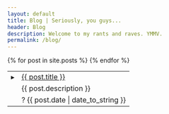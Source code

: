 ```yaml
---
layout: default
title: Blog | Seriously, you guys...
header: Blog
description: Welcome to my rants and raves. YMMV.
permalink: /blog/
---
```

<table class="index">
{% for post in site.posts %}
  <tr><td><span class="arrow">▸</span></td><td><a href="{{ post.url }}">{{ post.title }}</a></td></tr>
  <tr><td></td><td class="post-description">{{ post.description }}</td></tr>
  <tr><td></td><td class="date">? {{ post.date | date_to_string }}</td></tr>
{% endfor %}
</table>

